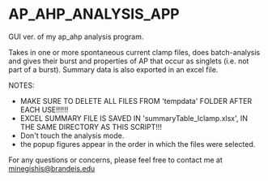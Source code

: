 # AP_AHP_ANALYSIS_APP
GUI ver. of my ap_ahp analysis program. 

Takes in one or more spontaneous current clamp files, does
batch-analysis and gives their burst and properties of AP that occur as
singlets (i.e. not part of a burst). Summary data is also exported in an
excel file.

NOTES: 
- MAKE SURE TO DELETE ALL FILES FROM 'tempdata' FOLDER AFTER EACH USE!!!!!!
- EXCEL SUMMARY FILE IS SAVED IN 'summaryTable_Iclamp.xlsx', IN THE SAME DIRECTORY AS THIS SCRIPT!!! 
- Don't touch the analysis mode.
- the popup figures appear in the order in which the files were selected.

  
For any questions or concerns, please feel free to contact me at minegishis@brandeis.edu
